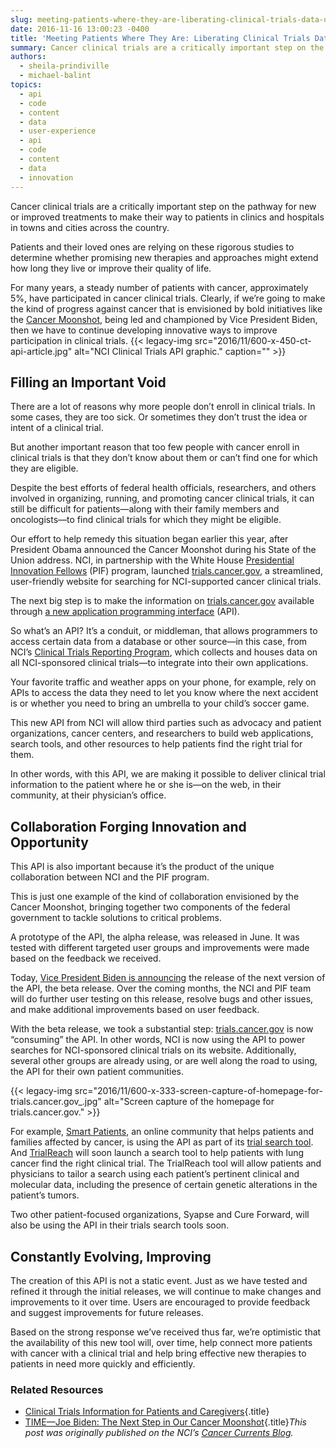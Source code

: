 ```yaml
---
slug: meeting-patients-where-they-are-liberating-clinical-trials-data-under-the-cancer-moonshot
date: 2016-11-16 13:00:23 -0400
title: 'Meeting Patients Where They Are: Liberating Clinical Trials Data Under the Cancer Moonshot'
summary: Cancer clinical trials are a critically important step on the pathway for new or improved treatments to make their way to patients in clinics and hospitals in towns and cities across the country. Patients and their loved ones are relying on these rigorous studies to determine whether promising new therapies and approaches might extend how
authors:
  - sheila-prindiville
  - michael-balint
topics:
  - api
  - code
  - content
  - data
  - user-experience
  - api
  - code
  - content
  - data
  - innovation
---
```


Cancer clinical trials are a critically important step on the pathway for new or improved treatments to make their way to patients in clinics and hospitals in towns and cities across the country.

Patients and their loved ones are relying on these rigorous studies to determine whether promising new therapies and approaches might extend how long they live or improve their quality of life.

For many years, a steady number of patients with cancer, approximately 5%, have participated in cancer clinical trials. Clearly, if we’re going to make the kind of progress against cancer that is envisioned by bold initiatives like the [Cancer Moonshot](https://www.cancer.gov/research/key-initiatives/moonshot-cancer-initiative), being led and championed by Vice President Biden, then we have to continue developing innovative ways to improve participation in clinical trials. {{< legacy-img src="2016/11/600-x-450-ct-api-article.jpg" alt="NCI Clinical Trials API graphic." caption="" >}} 

## Filling an Important Void

There are a lot of reasons why more people don’t enroll in clinical trials. In some cases, they are too sick. Or sometimes they don’t trust the idea or intent of a clinical trial.

But another important reason that too few people with cancer enroll in clinical trials is that they don’t know about them or can’t find one for which they are eligible.

Despite the best efforts of federal health officials, researchers, and others involved in organizing, running, and promoting cancer clinical trials, it can still be difficult for patients—along with their family members and oncologists—to find clinical trials for which they might be eligible.

Our effort to help remedy this situation began earlier this year, after President Obama announced the Cancer Moonshot during his State of the Union address. NCI, in partnership with the White House [Presidential Innovation Fellows](https://www.whitehouse.gov/innovationfellows) (PIF) program, launched [trials.cancer.gov](https://www.cancer.gov/about-cancer/treatment/clinical-trials/search), a streamlined, user-friendly website for searching for NCI-supported cancer clinical trials.

The next big step is to make the information on [trials.cancer.gov](https://www.cancer.gov/about-cancer/treatment/clinical-trials/search) available through [a new application programming interface](https://www.cancer.gov/syndication/api) (API).

So what’s an API? It’s a conduit, or middleman, that allows programmers to access certain data from a database or other source—in this case, from NCI’s [Clinical Trials Reporting Program](https://www.cancer.gov/about-nci/organization/ccct/ctrp), which collects and houses data on all NCI-sponsored clinical trials—to integrate into their own applications.

Your favorite traffic and weather apps on your phone, for example, rely on APIs to access the data they need to let you know where the next accident is or whether you need to bring an umbrella to your child’s soccer game.

This new API from NCI will allow third parties such as advocacy and patient organizations, cancer centers, and researchers to build web applications, search tools, and other resources to help patients find the right trial for them.

In other words, with this API, we are making it possible to deliver clinical trial information to the patient where he or she is—on the web, in their community, at their physician’s office.

## Collaboration Forging Innovation and Opportunity

This API is also important because it’s the product of the unique collaboration between NCI and the PIF program.

This is just one example of the kind of collaboration envisioned by the Cancer Moonshot, bringing together two components of the federal government to tackle solutions to critical problems.

A prototype of the API, the alpha release, was released in June. It was tested with different targeted user groups and improvements were made based on the feedback we received.

Today, [Vice President Biden is announcing](https://www.whitehouse.gov/the-press-office/2016/09/16/fact-sheet-vice-president-biden-announces-new-steps-improve-clinical) the release of the next version of the API, the beta release. Over the coming months, the NCI and PIF team will do further user testing on this release, resolve bugs and other issues, and make additional improvements based on user feedback.

With the beta release, we took a substantial step: [trials.cancer.gov](https://www.cancer.gov/about-cancer/treatment/clinical-trials/search) is now “consuming” the API. In other words, NCI is now using the API to power searches for NCI-sponsored clinical trials on its website. Additionally, several other groups are already using, or are well along the road to using, the API for their own patient communities.

{{< legacy-img src="2016/11/600-x-333-screen-capture-of-homepage-for-trials.cancer.gov_.jpg" alt="Screen capture of the homepage for trials.cancer.gov." >}}

For example, [Smart Patients](https://www.smartpatients.com/), an online community that helps patients and families affected by cancer, is using the API as part of its [trial search tool](https://www.smartpatients.com/trials). And [TrialReach](http://trialreach.com/) will soon launch a search tool to help patients with lung cancer find the right clinical trial. The TrialReach tool will allow patients and physicians to tailor a search using each patient’s pertinent clinical and molecular data, including the presence of certain genetic alterations in the patient’s tumors.

Two other patient-focused organizations, Syapse and Cure Forward, will also be using the API in their trials search tools soon.

## Constantly Evolving, Improving

The creation of this API is not a static event. Just as we have tested and refined it through the initial releases, we will continue to make changes and improvements to it over time. Users are encouraged to provide feedback and suggest improvements for future releases.

Based on the strong response we’ve received thus far, we’re optimistic that the availability of this new tool will, over time, help connect more patients with cancer with a clinical trial and help bring effective new therapies to patients in need more quickly and efficiently.

### Related Resources

  * [Clinical Trials Information for Patients and Caregivers](https://www.cancer.gov/about-cancer/treatment/clinical-trials){.title}
  * [TIME—Joe Biden: The Next Step in Our Cancer Moonshot](http://time.com/4494104/joe-biden-cancer-moonshot/){.title}_This post was originally published on the NCI&#8217;s [Cancer Currents Blog](https://www.cancer.gov/news-events/cancer-currents-blog)._